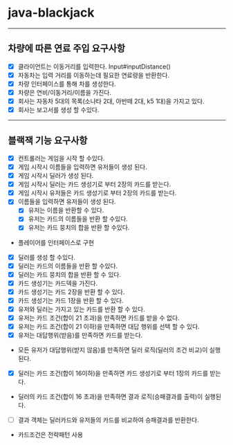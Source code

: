 # java-blackjack

---
## 차량에 따른 연료 주입 요구사항

- [x] 클라이언트는 이동거리를 입력한다. Input#inputDistance()
- [x] 자동차는 입력 거리를 이동하는데 필요한 연료량을 반환한다.
- [x] 차량 인터페이스를 통해 차를 생성한다.
- [x] 차량은 연비/이동거리/이름을 가진다.
- [x] 회사는 자동차 5대의 목록(소나타 2대, 아반떼 2대, k5 1대)을 가지고 있다.
- [x] 회사는 보고서를 생성 할 수있다.

----

## 블랙잭 기능 요구사항

- [x] 컨트롤러는 게임을 시작 할 수있다.
- [x] 게임 시작시 이름들을 입력하면 유저들이 생성 된다.
- [x] 게임 시작시 딜러가 생성 된다.
- [x] 게임 시작시 딜러는 카드 생성기로 부터 2장의 카드를 받는다.
- [x] 게임 시작시 유저들은 카드 생성기로 부터 2장의 카드를 받는다.
- [x] 이름들을 입력하면 유저들이 생성 된다.
  - [x] 유저는 이름을 반환할 수 있다.
  - [x] 유저는 카드의 이름들을 반환 할 수있다.
  - [x] 유저는 카드 뭉치의 합을 반환 할 수있다.
 + 플레이어를 인터페이스로 구현
  -[x] 딜러를 생성 할 수있다.
  - [x] 딜러는 카드의 이름들을 반환 할 수있다.
  - [x] 딜러는 카드 뭉치의 합을 반환 할 수 있다.
  - [x] 카드 생성기는 카드덱을 가진다.
  - [x] 카드 생성기는 카드 2장을 반환 할 수 있다.
  - [x] 카드 생성기는 카드 1장을 반환 할 수 있다.
- [x] 유저와 딜러는 가지고 있는 카드를 반환 할 수 있다.
- [x] 유저는 카드 조건(합이 21 초과)을 만족하면 카드를 받을 수 없다.
- [x] 유저는 카드 조건(합이 21 이하)을 만족하면 대답 행위를 선택 할 수 있다.
- [x] 유저는 대답행위(받음)를 만족하면 카드를 받는다.
+ 모든 유저가 대답행위(받지 않음)를 만족하면 딜러 로직(딜러의 조건 비교)이 실행된다.
- [x] 딜러는 카드 조건(합이 16이하)을 만족하면 카드 생성기로 부터 1장의 카드를 받는다.
+ 딜러의 카드 조건(합이 16 초과)을 만족하면 결과 로직(승패결과를 출력)이 실행된다.
- [ ] 결과 객체는 딜러카드와 유저들의 카드를 비교하여 승패결과를 반환한다.

+ 카드조건은 전략패턴 사용